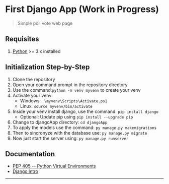 # First Django App (Work in Progress)

> Simple poll vote web page

## Requisites

1. [Python](https://www.python.org/) >= 3.x installed

## Initialization Step-by-Step

1. Clone the repository
2. Open your command prompt in the repository directory
3. Use the command:`python -m venv myvenv` to create your venv
4. Activate your venv:
   - Windows: `.\myvenv\Scripts\Activate.ps1`
   - Linux: `source myvenv/bin/activate`
5. Inside your venv install django, use the command: `pip install django`
   - Optional: Update pip using `pip install --upgrade pip`
6. Change to djangoApp directory: `cd djangoApp`
7. To apply the models use the command: `py manage.py makemigrations`
8. Then to sincronyze with the database use: `py manage.py migrate`
9. Now just start the server using: `py manage.py runserver`

## Documentation

- [PEP 405 -- Python Virtual Environments](https://www.python.org/dev/peps/pep-0405/)
- [Django Intro](https://docs.djangoproject.com/en/3.1/intro/)

---
